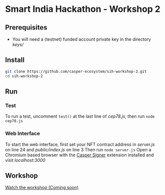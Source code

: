 # Smart India Hackathon - Workshop 2

## Prerequisites
* You will need a (testnet) funded account private key in the directory *keys/*

## Install
```bash
git clone https://github.com/casper-ecosystem/sih-workshop-2.git
cd sih-workshop-2
```

## Run
### Test
To run a test, uncomment `test()` at the last line of *cep78.js*, then run `node cep78.js`
### Web Interface
To start the web interface, first set your NFT contract address in *server.js* on line 24 and *public/index.js* on line 3
Then run `node server.js`
Open a Chromium based browser with the [Casper Signer](https://chrome.google.com/webstore/detail/casper-signer/djhndpllfiibmcdbnmaaahkhchcoijce) extension installed and visit *localhost:3000*

## Workshop
[Watch the workshop (Coming soon)]()

